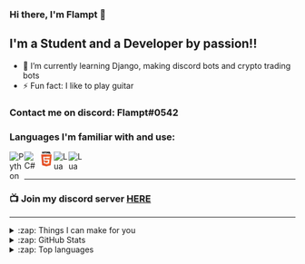 ### Hi there, I'm Flampt 👋

## I'm a Student and a Developer by passion!!

- 🌱 I’m currently learning Django, making discord bots and crypto trading bots
- ⚡ Fun fact: I like to play guitar

### Contact me on discord: Flampt#0542

### Languages I'm familiar with and use:
<img align="left" alt="Python" width="26px" src="https://upload.wikimedia.org/wikipedia/commons/thumb/c/c3/Python-logo-notext.svg/2048px-Python-logo-notext.svg.png" />
<img align="left" alt="C#" width="26px" src="https://camo.githubusercontent.com/52045ed9d775b4ac9286e51c28b878edca6bb1750815b423c8d06c7976040ab7/68747470733a2f2f6d617274696e63686176657a2e6769746875622e696f2f4173736574732f4c6f676f732f6373686172702e737667" />
<img align="left" alt="HTML5" width="26px" src="https://raw.githubusercontent.com/github/explore/80688e429a7d4ef2fca1e82350fe8e3517d3494d/topics/html/html.png" />
<img align="left" alt="Lua" width="26px" src="https://upload.wikimedia.org/wikipedia/commons/thumb/c/cf/Lua-Logo.svg/1200px-Lua-Logo.svg.png" />
<img align="left" alt="Lua" width="26px" src="https://upload.wikimedia.org/wikipedia/commons/thumb/9/99/Unofficial_JavaScript_logo_2.svg/2048px-Unofficial_JavaScript_logo_2.svg.png" />
<br />
<br />

---

### 📺 Join my discord server [HERE](https://discord.gg/wEWsdEKeEw)

---

<details>
  <summary>:zap: Things I can make for you</summary>
  
<!--START_SECTION:activity-->
1. 🗣 Discord bots
2. 🗣 Crypto trading bots
3. 🗣 OCR programs in python
<!--END_SECTION:activity-->

</details>

<details>
  <summary>:zap: GitHub Stats</summary>

  <img align="left" alt="GitHub Stats" src="https://github-readme-stats.vercel.app/api?username=flamptx&theme=tokyonight&show_icons=true" />
  <br />
</details>

<details>
  <summary>:zap: Top languages</summary>

  <img align="left" alt="Top langs" src="https://github-readme-stats.vercel.app/api/top-langs/?username=flamptx&layout=compact&theme=tokyonight" />
  
</details>
